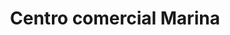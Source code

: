 ---
title: "Centro comercial Marina"
url: /lecheria/centro-comercial-marina/
shop: Einkaufszentrum
---